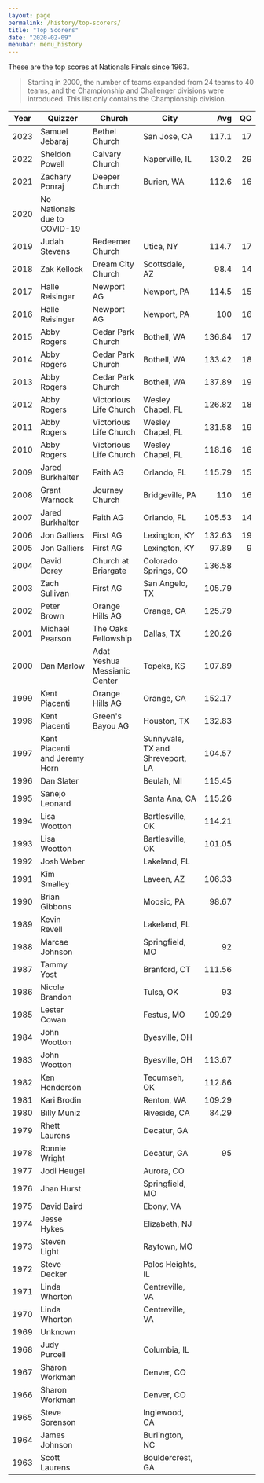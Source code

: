 ```yaml
---
layout: page
permalink: /history/top-scorers/
title: "Top Scorers"
date: "2020-02-09"
menubar: menu_history
---
```


These are the top scores at Nationals Finals since 1963.

> Starting in 2000, the number of teams expanded from 24 teams to 40 teams, and the Championship and Challenger divisions were introduced. This list only contains the Championship division.


| Year | Quizzer                       | Church                       | City                             |    Avg |  QO |
| ---- | ----------------------------- | ---------------------------- | -------------------------------- | -----: | --: |
| 2023 | Samuel Jebaraj                | Bethel Church                | San Jose, CA                     |  117.1 |  17 |
| 2022 | Sheldon Powell                | Calvary Church               | Naperville, IL                   |  130.2 |  29 |
| 2021 | Zachary Ponraj                | Deeper Church                | Burien, WA                       |  112.6 |  16 |
| 2020 | No Nationals due to COVID-19  |                              |                                  |        |     |
| 2019 | Judah Stevens                 | Redeemer Church              | Utica, NY                        |  114.7 |  17 |
| 2018 | Zak Kellock                   | Dream City Church            | Scottsdale, AZ                   |   98.4 |  14 |
| 2017 | Halle Reisinger               | Newport AG                   | Newport, PA                      |  114.5 |  15 |
| 2016 | Halle Reisinger               | Newport AG                   | Newport, PA                      |    100 |  16 |
| 2015 | Abby Rogers                   | Cedar Park Church            | Bothell, WA                      | 136.84 |  17 |
| 2014 | Abby Rogers                   | Cedar Park Church            | Bothell, WA                      | 133.42 |  18 |
| 2013 | Abby Rogers                   | Cedar Park Church            | Bothell, WA                      | 137.89 |  19 |
| 2012 | Abby Rogers                   | Victorious Life Church       | Wesley Chapel, FL                | 126.82 |  18 |
| 2011 | Abby Rogers                   | Victorious Life Church       | Wesley Chapel, FL                | 131.58 |  19 |
| 2010 | Abby Rogers                   | Victorious Life Church       | Wesley Chapel, FL                | 118.16 |  16 |
| 2009 | Jared Burkhalter              | Faith AG                     | Orlando, FL                      | 115.79 |  15 |
| 2008 | Grant Warnock                 | Journey Church               | Bridgeville, PA                  |    110 |  16 |
| 2007 | Jared Burkhalter              | Faith AG                     | Orlando, FL                      | 105.53 |  14 |
| 2006 | Jon Galliers                  | First AG                     | Lexington, KY                    | 132.63 |  19 |
| 2005 | Jon Galliers                  | First AG                     | Lexington, KY                    |  97.89 |   9 |
| 2004 | David Dorey                   | Church at Briargate          | Colorado Springs, CO             | 136.58 |     |
| 2003 | Zach Sullivan                 | First AG                     | San Angelo, TX                   | 105.79 |     |
| 2002 | Peter Brown                   | Orange Hills AG              | Orange, CA                       | 125.79 |     |
| 2001 | Michael Pearson               | The Oaks Fellowship          | Dallas, TX                       | 120.26 |     |
| 2000 | Dan Marlow                    | Adat Yeshua Messianic Center | Topeka, KS                       | 107.89 |     |
| 1999 | Kent Piacenti                 | Orange Hills AG              | Orange, CA                       | 152.17 |     |
| 1998 | Kent Piacenti                 | Green's Bayou AG             | Houston, TX                      | 132.83 |     |
| 1997 | Kent Piacenti and Jeremy Horn |                              | Sunnyvale, TX and Shreveport, LA | 104.57 |     |
| 1996 | Dan Slater                    |                              | Beulah, MI                       | 115.45 |     |
| 1995 | Sanejo Leonard                |                              | Santa Ana, CA                    | 115.26 |     |
| 1994 | Lisa Wootton                  |                              | Bartlesville, OK                 | 114.21 |     |
| 1993 | Lisa Wootton                  |                              | Bartlesville, OK                 | 101.05 |     |
| 1992 | Josh Weber                    |                              | Lakeland, FL                     |        |     |
| 1991 | Kim Smalley                   |                              | Laveen, AZ                       | 106.33 |     |
| 1990 | Brian Gibbons                 |                              | Moosic, PA                       |  98.67 |     |
| 1989 | Kevin Revell                  |                              | Lakeland, FL                     |        |     |
| 1988 | Marcae Johnson                |                              | Springfield, MO                  |     92 |     |
| 1987 | Tammy Yost                    |                              | Branford, CT                     | 111.56 |     |
| 1986 | Nicole Brandon                |                              | Tulsa, OK                        |     93 |     |
| 1985 | Lester Cowan                  |                              | Festus, MO                       | 109.29 |     |
| 1984 | John Wootton                  |                              | Byesville, OH                    |        |     |
| 1983 | John Wootton                  |                              | Byesville, OH                    | 113.67 |     |
| 1982 | Ken Henderson                 |                              | Tecumseh, OK                     | 112.86 |     |
| 1981 | Kari Brodin                   |                              | Renton, WA                       | 109.29 |     |
| 1980 | Billy Muniz                   |                              | Riveside, CA                     |  84.29 |     |
| 1979 | Rhett Laurens                 |                              | Decatur, GA                      |        |     |
| 1978 | Ronnie Wright                 |                              | Decatur, GA                      |     95 |     |
| 1977 | Jodi Heugel                   |                              | Aurora, CO                       |        |     |
| 1976 | Jhan Hurst                    |                              | Springfield, MO                  |        |     |
| 1975 | David Baird                   |                              | Ebony, VA                        |        |     |
| 1974 | Jesse Hykes                   |                              | Elizabeth, NJ                    |        |     |
| 1973 | Steven Light                  |                              | Raytown, MO                      |        |     |
| 1972 | Steve Decker                  |                              | Palos Heights, IL                |        |     |
| 1971 | Linda Whorton                 |                              | Centreville, VA                  |        |     |
| 1970 | Linda Whorton                 |                              | Centreville, VA                  |        |     |
| 1969 | Unknown                       |                              |                                  |        |     |
| 1968 | Judy Purcell                  |                              | Columbia, IL                     |        |     |
| 1967 | Sharon Workman                |                              | Denver, CO                       |        |     |
| 1966 | Sharon Workman                |                              | Denver, CO                       |        |     |
| 1965 | Steve Sorenson                |                              | Inglewood, CA                    |        |     |
| 1964 | James Johnson                 |                              | Burlington, NC                   |        |     |
| 1963 | Scott Laurens                 |                              | Bouldercrest, GA                 |        |     |
